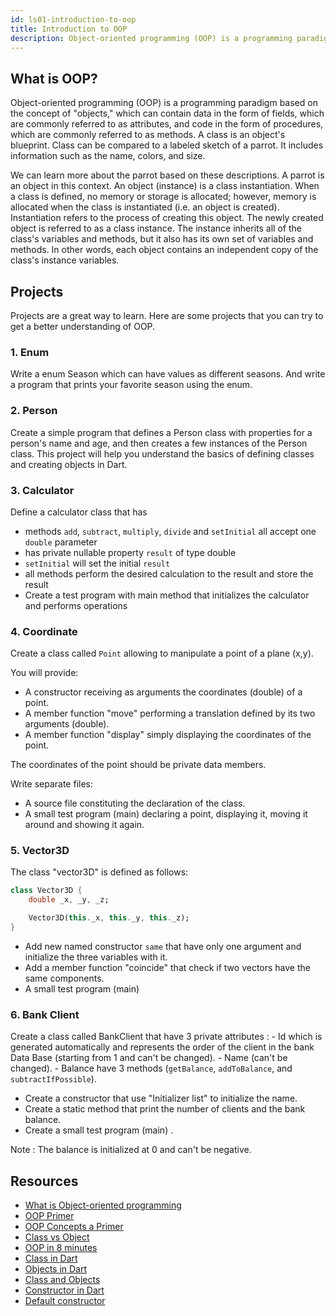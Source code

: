 ```yaml
---
id: ls01-introduction-to-oop
title: Introduction to OOP
description: Object-oriented programming (OOP) is a programming paradigm based on the concept of "objects," which can contain data in the form of fields, which are commonly referred to as attributes, and code in the form of procedures, which are commonly referred to as methods. A class is an object's blueprint. Class can be compared to a labeled sketch of a parrot. It includes information such as the name, colors, and size.
---
```


## What is OOP?

Object-oriented programming (OOP) is a programming paradigm based on the concept of "objects," which can contain data in the form of fields, which are commonly referred to as attributes, and code in the form of procedures, which are commonly referred to as methods. A class is an object's blueprint. Class can be compared to a labeled sketch of a parrot. It includes information such as the name, colors, and size.

We can learn more about the parrot based on these descriptions. A parrot is an object in this context. An object (instance) is a class instantiation. When a class is defined, no memory or storage is allocated; however, memory is allocated when the class is instantiated (i.e. an object is created). Instantiation refers to the process of creating this object. The newly created object is referred to as a class instance. The instance inherits all of the class's variables and methods, but it also has its own set of variables and methods. In other words, each object contains an independent copy of the class's instance variables.

## Projects

Projects are a great way to learn. Here are some projects that you can try to get a better understanding of OOP.

### 1. Enum

Write a enum Season which can have values as different seasons. And write a program that prints your favorite season using the enum.

### 2. Person

Create a simple program that defines a Person class with properties for a person's name and age, and then creates a few instances of the Person class. This project will help you understand the basics of defining classes and creating objects in Dart.

### 3. Calculator

Define a calculator class that has

- methods `add`, `subtract`, `multiply`, `divide` and `setInitial` all accept one `double` parameter
- has private nullable property `result` of type double
- `setInitial` will set the initial `result`
- all methods perform the desired calculation to the result and store the result
- Create a test program with main method that initializes the calculator and performs operations

### 4. Coordinate

Create a class called `Point` allowing to manipulate a point of a plane (x,y).

You will provide:

- A constructor receiving as arguments the coordinates (double) of a point.
- A member function "move" performing a translation defined by its two arguments (double).
- A member function "display" simply displaying the coordinates of the point.

The coordinates of the point should be private data members.

Write separate files:

- A source file constituting the declaration of the class.
- A small test program (main) declaring a point, displaying it, moving it around and showing it again.

### 5. Vector3D

The class "vector3D" is defined as follows:

```dart
class Vector3D {
    double _x, _y, _z;

    Vector3D(this._x, this._y, this._z);
}
```

- Add new named constructor `same` that have only one argument and initialize the three variables with it.
- Add a member function "coincide" that check if two vectors have the same components.
- A small test program (main)

### 6. Bank Client

Create a class called BankClient that have 3 private attributes : - Id which is generated automatically and represents the order of the client in the bank Data Base (starting from 1 and can't be changed). - Name (can't be changed). - Balance have 3 methods (`getBalance`, `addToBalance`, and `subtractIfPossible`).

- Create a constructor that use "Initializer list" to initialize the name.
- Create a static method that print the number of clients and the bank balance.
- Create a small test program (main) .

Note : The balance is initialized at 0 and can't be negative.

## Resources

- [What is Object-oriented programming](https://www.educative.io/blog/object-oriented-programming)
- [OOP Primer](https://www.codeguru.com/visual-basic/an-oop-primer/)
- [OOP Concepts a Primer](https://www.cs.princeton.edu/courses/archive/spr96/cs333/java/tutorial/java/objects/index.html)
- [Class vs Object](https://www.youtube.com/watch?v=BM9tPve8T1o)
- [OOP in 8 minutes](https://www.youtube.com/watch?v=pTB0EiLXUC8)
- [Class in Dart](https://dart-tutorial.com/object-oriented-programming/class-in-dart/)
- [Objects in Dart](https://dart-tutorial.com/object-oriented-programming/object-in-dart/)
- [Class and Objects](https://dart-tutorial.com/object-oriented-programming/class-and-objects-in-dart/)
- [Constructor in Dart](https://dart-tutorial.com/object-oriented-programming/constructor-in-dart/)
- [Default constructor](https://dart-tutorial.com/object-oriented-programming/default-constructor-in-dart/)
